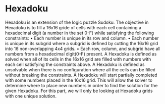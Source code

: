 # Hexadoku
Hexadoku is an extension of the logic puzzle Sudoku. The objective in Hexadoku is to fill a 16x16 gride of cells with each
cell containing a hexadecimal digit (a number in the set 0-F) while satisfying the following constraints:
• Each number is unique in its row and column.
• Each number is unique in its subgrid where a subgrid is defined by cutting the 16x16 grid into 16 non-overlapping 4x4 grids.
• Each row, column, and subgrid have all numbers from a hexadecimal digit(0-F) present.
A Hexadoku is defined as solved when all of its cells in the 16x16 grid are filled with numbers
with each cell satisfying the constraints above. A Hexadoku is defined as unsolvable when there is no
configuration where all the cells can be filled without breaking the constraints. A Hexadoku will start
partially completed with some numbers placed in the 16x16 grid. This will allow the solver to determine
where to place new numbers in order to find the solution for the given Hexadoku. For this part, we will
only be looking at Hexadoku grids with one unique solution.
